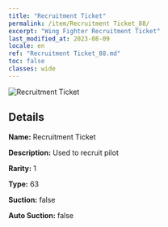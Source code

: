 ```yaml
---
title: "Recruitment Ticket"
permalink: /item/Recruitment Ticket_88/
excerpt: "Wing Fighter Recruitment Ticket"
last_modified_at: 2023-08-09
locale: en
ref: "Recruitment Ticket_88.md"
toc: false
classes: wide
---
```



 ![Recruitment Ticket](/images/item/Recruitment_Ticket_p.png)



## Details

 **Name:** Recruitment Ticket 

 **Description:** Used to recruit pilot

 **Rarity:** 1 

 **Type:** 63 

 **Suction:** false 

 **Auto Suction:** false 


